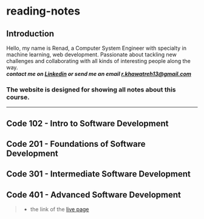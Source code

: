 # reading-notes

## Introduction
Hello, my name is Renad, a Computer System Engineer with specialty in machine learning, web development. Passionate about tackling new challenges and collaborating with all kinds of interesting people along the way.  
***contact me on [Linkedin](https://www.linkedin.com/in/renadjkhawatreh/) or send me an email <r.khawatreh13@gmail.com>***

### **The website is designed for showing all notes about this course.**  

---  

## Code 102 - Intro to Software Development
## Code 201 - Foundations of Software Development
## Code 301 - Intermediate Software Development
## Code 401 - Advanced Software Development


> - the link of the [live page](https://rnad95.github.io/reading-notes/)

